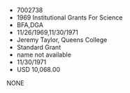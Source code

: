 * 7002738
* 1969 Institutional Grants For Science
* BFA,DGA
* 11/26/1969,11/30/1971
* Jeremy Taylor, Queens College
* Standard Grant
*   name not available
* 11/30/1971
* USD 10,068.00

NONE